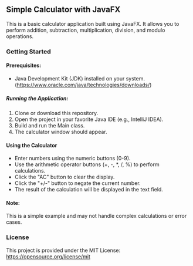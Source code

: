 ## Simple Calculator with JavaFX

This is a basic calculator application built using JavaFX. It allows you to perform addition, subtraction, multiplication, division, and modulo operations.

### Getting Started

#### Prerequisites:

- Java Development Kit (JDK) installed on your system. (https://www.oracle.com/java/technologies/downloads/)

##### Running the Application:

1. Clone or download this repository.
2. Open the project in your favorite Java IDE (e.g., IntelliJ IDEA).
3. Build and run the Main class.
4. The calculator window should appear.

#### Using the Calculator

- Enter numbers using the numeric buttons (0-9).
- Use the arithmetic operator buttons (+, -, \*, /, %) to perform calculations.
- Click the "AC" button to clear the display.
- Click the "+/-" button to negate the current number.
- The result of the calculation will be displayed in the text field.

#### Note:

This is a simple example and may not handle complex calculations or error cases.

### License

This project is provided under the MIT License: https://opensource.org/license/mit
